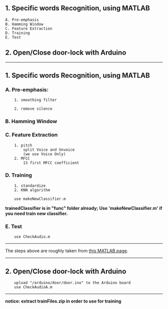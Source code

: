 ## 1. Specific words Recognition, using MATLAB
	A. Pre-emphasis
	B. Hamming Window
	C. Feature Extraction
	D. Training
	E. Test
## 2. Open/Close door-lock with Arduino

***
## 1. Specific words Recognition, using MATLAB
 ### A. Pre-emphasis:
		1. smoothing filter

		2. remove silence


 ### B. Hamming Window
 ### C. Feature Extraction
		1. pitch
			split Voice and Unvoice
			(we use Voice Only)
		2. MFCC
			13 first MFCC coefficient
			
 ### D. Training
		1. standardize
		2. KNN algorithm
		
		use makeNewClassifier.m
**trainedClassifier is in "func" folder already; Use 'makeNewClassifier.m' if you need train new classifier.**
		
 ### E. Test
		use CheckAudio.m
 
***
The steps above are roughly taken from [this MATLAB page](https://www.mathworks.com/help/audio/examples/speaker-identification-using-pitch-and-mfcc.html).
***
 ## 2. Open/Close door-lock with Arduino
		upload "/arduino/door/door.ino" to the Arduino board
		use CheckAudioA.m
		
***
**notice: extract trainFiles.zip in order to use for training**
